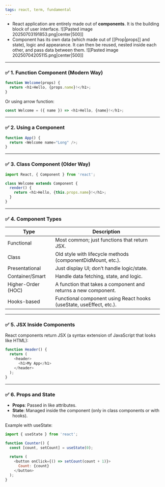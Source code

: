 ```yaml
---
tags: react, term, fundamental
---
```


- React application are entirely made out of **components**. It is the building block of user interface.
	![[Pasted image 20250703191853.png|center|500]]
- Component has its own data (which made out of [[Prop|props]] and state), logic and appearance. It can then be reused, nested inside each other, and pass data between them.
	![[Pasted image 20250704205115.png|center|500]]

---

### **✅ 1. Function Component (Modern Way)**

```js
function Welcome(props) {
  return <h1>Hello, {props.name}!</h1>;
}
```

Or using arrow function:

```js
const Welcome = ({ name }) => <h1>Hello, {name}!</h1>;
```

---

### **✅ 2. Using a Component**

```js
function App() {
  return <Welcome name="Long" />;
}
```

---

### **✅ 3. Class Component (Older Way)**

```js
import React, { Component } from 'react';

class Welcome extends Component {
  render() {
    return <h1>Hello, {this.props.name}!</h1>;
  }
}
```

---

### **✅ 4. Component Types**

|**Type**|**Description**|
|---|---|
|Functional|Most common; just functions that return JSX.|
|Class|Old style with lifecycle methods (componentDidMount, etc.).|
|Presentational|Just display UI; don’t handle logic/state.|
|Container/Smart|Handle data fetching, state, and logic.|
|Higher-Order (HOC)|A function that takes a component and returns a new component.|
|Hooks-based|Functional component using React hooks (useState, useEffect, etc.).|

---

### **✅ 5. JSX Inside Components**

React components return JSX (a syntax extension of JavaScript that looks like HTML):

```js
function Header() {
  return (
    <header>
      <h1>My App</h1>
    </header>
  );
}
```

---

### **✅ 6. Props and State**

- **Props**: Passed in like attributes.
- **State**: Managed inside the component (only in class components or with hooks).
  
Example with useState:

```js
import { useState } from 'react';

function Counter() {
  const [count, setCount] = useState(0);
  
  return (
    <button onClick={() => setCount(count + 1)}>
      Count: {count}
    </button>
  );
}
```
